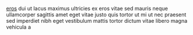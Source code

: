 [eros](generated_webpages/nec9.md) dui ut lacus maximus ultricies ex eros vitae
sed mauris neque ullamcorper sagittis amet eget vitae justo quis tortor ut mi
ut nec praesent sed imperdiet nibh eget vestibulum mattis tortor dictum vitae
libero magna vehicula a